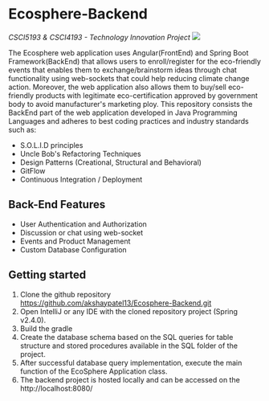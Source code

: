 # Ecosphere-Backend
*CSCI5193 & CSCI4193 - Technology Innovation Project*  <a alt="Java"><img src="https://img.shields.io/badge/Java-v1.8-orange.svg" />

The Ecosphere web application uses Angular(FrontEnd) and Spring Boot Framework(BackEnd) that allows users to enroll/register for the eco-friendly events that enables them to exchange/brainstorm ideas through chat functionality using web-sockets that could help reducing climate change action. Moreover, the web application also allows them to buy/sell eco-friendly products with legitimate eco-certification approved by government body to avoid manufacturer's marketing ploy. This repository consists the BackEnd part of the web application developed in Java Programming Languages and adheres to best coding practices and industry standards such as:

* S.O.L.I.D principles
* Uncle Bob's Refactoring Techniques
* Design Patterns (Creational, Structural and Behavioral)
* GitFlow
* Continuous Integration / Deployment

## Back-End Features

* User Authentication and Authorization
* Discussion or chat using web-socket
* Events and Product Management
* Custom Database Configuration

## Getting started

1. Clone the github repository https://github.com/akshaypatel13/Ecosphere-Backend.git
2. Open IntelliJ or any IDE with the cloned repository project (Spring v2.4.0).
3. Build the gradle
4. Create the database schema based on the SQL queries for table structure and stored procedures available in the SQL folder of the project.
5. After successful database query implementation, execute the main function of the EcoSphere Application class.
6. The backend project is hosted locally and can be accessed on the http://localhost:8080/ 

